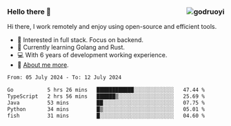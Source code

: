 ### Hello there 👋 <img align="right" src="https://github-readme-stats.vercel.app/api?username=godruoyi&show_icons=true" alt="godruoyi" />

Hi there, I work remotely and enjoy using open-source and efficient tools.

- 🔭 Interested in full stack. Focus on backend.
- 🌱 Currently learning Golang and Rust.
- 💻 With 6 years of development working experience.
- 👒 [About me more](https://godruoyi.com/posts/about-godruoyi).



<!--START_SECTION:waka-->

```txt
From: 05 July 2024 - To: 12 July 2024

Go           5 hrs 26 mins   ████████████░░░░░░░░░░░░░   47.44 %
TypeScript   2 hrs 56 mins   ██████▒░░░░░░░░░░░░░░░░░░   25.69 %
Java         53 mins         ██░░░░░░░░░░░░░░░░░░░░░░░   07.75 %
Python       34 mins         █▒░░░░░░░░░░░░░░░░░░░░░░░   05.01 %
fish         31 mins         █░░░░░░░░░░░░░░░░░░░░░░░░   04.60 %
```

<!--END_SECTION:waka-->
